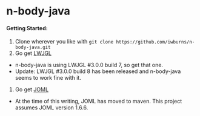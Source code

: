 # n-body-java

#### Getting Started: ####
1. Clone wherever you like with `git clone https://github.com/iwburns/n-body-java.git`
1. Go get [LWJGL](https://www.lwjgl.org/)
  * n-body-java is using LWJGL #3.0.0 build 7, so get that one.
  * Update: LWJGL #3.0.0 build 8 has been released and n-body-java seems to work fine with it.
1. Go get [JOML](http://joml-ci.github.io/JOML/)
  * At the time of this writing, JOML has moved to maven.  This project assumes JOML version 1.6.6.

